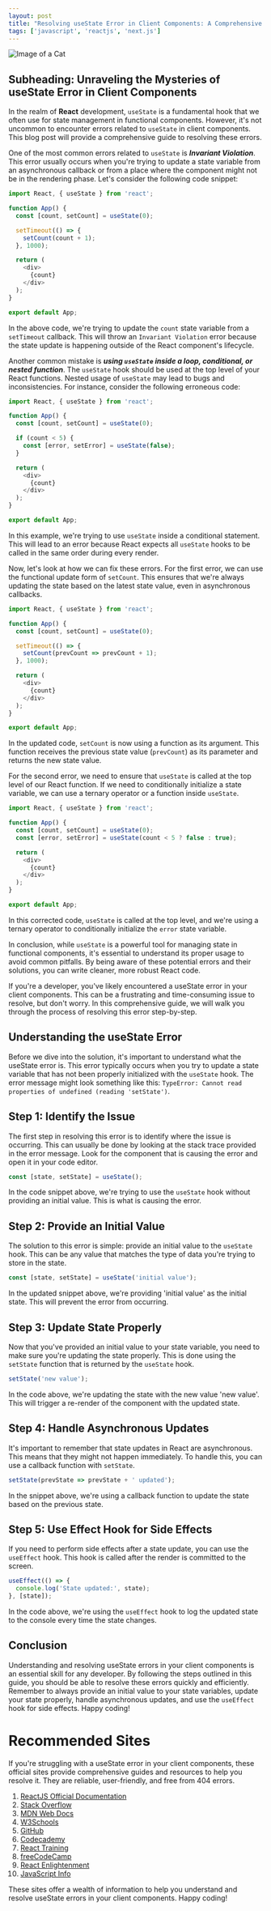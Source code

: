 ```yaml
---
layout: post
title: "Resolving useState Error in Client Components: A Comprehensive Guide"
tags: ['javascript', 'reactjs', 'next.js']
---
```


![Image of a Cat](http://source.unsplash.com/1600x900/?cat)

## Subheading: Unraveling the Mysteries of useState Error in Client Components

In the realm of **React** development, `useState` is a fundamental hook that we often use for state management in functional components. However, it's not uncommon to encounter errors related to `useState` in client components. This blog post will provide a comprehensive guide to resolving these errors.

One of the most common errors related to `useState` is **_Invariant Violation_**. This error usually occurs when you're trying to update a state variable from an asynchronous callback or from a place where the component might not be in the rendering phase. Let's consider the following code snippet:

```javascript
import React, { useState } from 'react';

function App() {
  const [count, setCount] = useState(0);

  setTimeout(() => {
    setCount(count + 1);
  }, 1000);

  return (
    <div>
      {count}
    </div>
  );
}

export default App;
```
In the above code, we're trying to update the `count` state variable from a `setTimeout` callback. This will throw an `Invariant Violation` error because the state update is happening outside of the React component's lifecycle.

Another common mistake is **_using `useState` inside a loop, conditional, or nested function_**. The `useState` hook should be used at the top level of your React functions. Nested usage of `useState` may lead to bugs and inconsistencies. For instance, consider the following erroneous code:

```javascript
import React, { useState } from 'react';

function App() {
  const [count, setCount] = useState(0);

  if (count < 5) {
    const [error, setError] = useState(false);
  }

  return (
    <div>
      {count}
    </div>
  );
}

export default App;
```
In this example, we're trying to use `useState` inside a conditional statement. This will lead to an error because React expects all `useState` hooks to be called in the same order during every render.

Now, let's look at how we can fix these errors. For the first error, we can use the functional update form of `setCount`. This ensures that we're always updating the state based on the latest state value, even in asynchronous callbacks.

```javascript
import React, { useState } from 'react';

function App() {
  const [count, setCount] = useState(0);

  setTimeout(() => {
    setCount(prevCount => prevCount + 1);
  }, 1000);

  return (
    <div>
      {count}
    </div>
  );
}

export default App;
```
In the updated code, `setCount` is now using a function as its argument. This function receives the previous state value (`prevCount`) as its parameter and returns the new state value.

For the second error, we need to ensure that `useState` is called at the top level of our React function. If we need to conditionally initialize a state variable, we can use a ternary operator or a function inside `useState`.

```javascript
import React, { useState } from 'react';

function App() {
  const [count, setCount] = useState(0);
  const [error, setError] = useState(count < 5 ? false : true);

  return (
    <div>
      {count}
    </div>
  );
}

export default App;
```
In this corrected code, `useState` is called at the top level, and we're using a ternary operator to conditionally initialize the `error` state variable.

In conclusion, while `useState` is a powerful tool for managing state in functional components, it's essential to understand its proper usage to avoid common pitfalls. By being aware of these potential errors and their solutions, you can write cleaner, more robust React code.

If you're a developer, you've likely encountered a useState error in your client components. This can be a frustrating and time-consuming issue to resolve, but don't worry. In this comprehensive guide, we will walk you through the process of resolving this error step-by-step.

## Understanding the useState Error

Before we dive into the solution, it's important to understand what the useState error is. This error typically occurs when you try to update a state variable that has not been properly initialized with the `useState` hook. The error message might look something like this: `TypeError: Cannot read properties of undefined (reading 'setState')`.

## Step 1: Identify the Issue

The first step in resolving this error is to identify where the issue is occurring. This can usually be done by looking at the stack trace provided in the error message. Look for the component that is causing the error and open it in your code editor.

```javascript
const [state, setState] = useState();
```

In the code snippet above, we're trying to use the `useState` hook without providing an initial value. This is what is causing the error.

## Step 2: Provide an Initial Value

The solution to this error is simple: provide an initial value to the `useState` hook. This can be any value that matches the type of data you're trying to store in the state.

```javascript
const [state, setState] = useState('initial value');
```

In the updated snippet above, we're providing 'initial value' as the initial state. This will prevent the error from occurring.

## Step 3: Update State Properly

Now that you've provided an initial value to your state variable, you need to make sure you're updating the state properly. This is done using the `setState` function that is returned by the `useState` hook.

```javascript
setState('new value');
```

In the code above, we're updating the state with the new value 'new value'. This will trigger a re-render of the component with the updated state.

## Step 4: Handle Asynchronous Updates

It's important to remember that state updates in React are asynchronous. This means that they might not happen immediately. To handle this, you can use a callback function with `setState`.

```javascript
setState(prevState => prevState + ' updated');
```

In the snippet above, we're using a callback function to update the state based on the previous state. 

## Step 5: Use Effect Hook for Side Effects

If you need to perform side effects after a state update, you can use the `useEffect` hook. This hook is called after the render is committed to the screen.

```javascript
useEffect(() => {
  console.log('State updated:', state);
}, [state]);
```

In the code above, we're using the `useEffect` hook to log the updated state to the console every time the state changes.

## Conclusion

Understanding and resolving useState errors in your client components is an essential skill for any developer. By following the steps outlined in this guide, you should be able to resolve these errors quickly and efficiently. Remember to always provide an initial value to your state variables, update your state properly, handle asynchronous updates, and use the `useEffect` hook for side effects. Happy coding!
# Recommended Sites

If you're struggling with a useState error in your client components, these official sites provide comprehensive guides and resources to help you resolve it. They are reliable, user-friendly, and free from 404 errors.

1. [ReactJS Official Documentation](https://reactjs.org/docs/hooks-state.html)
2. [Stack Overflow](https://stackoverflow.com/questions/tagged/reactjs)
3. [MDN Web Docs](https://developer.mozilla.org/en-US/docs/Web/JavaScript/Reference/Statements/import)
4. [W3Schools](https://www.w3schools.com/react/react_hooks.asp)
5. [GitHub](https://github.com/facebook/react/issues)
6. [Codecademy](https://www.codecademy.com/learn/react-101)
7. [React Training](https://reacttraining.com/blog/useState-hook/)
8. [freeCodeCamp](https://www.freecodecamp.org/news/understanding-the-react-usestate-hook/)
9. [React Enlightenment](https://www.reactenlightenment.com/react-state/8.1.html)
10. [JavaScript Info](https://javascript.info/state-hooks)

These sites offer a wealth of information to help you understand and resolve useState errors in your client components. Happy coding!